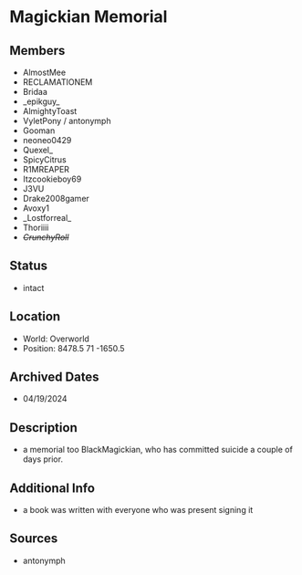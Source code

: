 # Magickian Memorial

## Members
- AlmostMee
- RECLAMATIONEM
- Bridaa
- \_epikguy_
- AlmightyToast
- VyletPony / antonymph
- Gooman
- neoneo0429
- Quexel_
- SpicyCitrus
- R1MREAPER
- Itzcookieboy69
- J3VU
- Drake2008gamer
- Avoxy1
- \_Lostforreal_
- Thoriiii
- ~~_CrunchyRoll_~~

## Status
- intact

## Location
- World: Overworld 
- Position: 8478.5 71 -1650.5

## Archived Dates
- 04/19/2024

## Description
- a memorial too BlackMagickian, who has committed suicide a couple of days prior.

## Additional Info
- a book was written with everyone who was present signing it

## Sources
- antonymph
